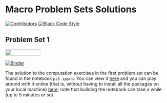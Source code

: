 # Macro Problem Sets Solutions

[![Contributors][contributors-badge]][contributors-url]
[![Black Code Style][black-badge]][black-url]

## Problem Set 1

<a href="https://nbviewer.jupyter.org/github/timmens/macro_problems/blob/main/ps1.ipynb"
   target="_parent">
   <img align="center" 
  src="https://raw.githubusercontent.com/jupyter/design/master/logos/Badges/nbviewer_badge.png" 
      width="109" height="20">
</a>

[![Binder](https://mybinder.org/badge_logo.svg)](https://mybinder.org/v2/gh/timmens/macro_problems/main?filepath=ps1.ipynb)


The solution to the computation exercises in the first problem set can be found in the
notebook ``ps1.ipynb``. You can view it [here](https://nbviewer.jupyter.org/github/timmens/macro_problems/blob/main/ps1.ipynb)
and you can play around with it online (that is, without having to install all the
packages on your local machine) [here](https://mybinder.org/v2/gh/timmens/macro_problems/main?filepath=ps1.ipynb);
note that building the notebook can take a while (up to 5 minutes or so).

[contributors-badge]: https://img.shields.io/github/contributors/timmens/macro_problems
[contributors-url]: https://github.com/timmens/macro_problems/graphs/contributors
[black-badge]:https://img.shields.io/badge/code%20style-black-000000.svg
[black-url]:https://github.com/psf/black
